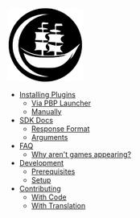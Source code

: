 <div class="logo">
    <img src="Logo.svg" alt="logo" width="150" />
</div>

-   [Installing Plugins](/docs/installing_plugins)
    -   [Via PBP Launcher](/docs/installing_plugins?id=via-pbp)
    -   [Manually](/docs/installing_plugins?id=manually)
-   [SDK Docs](/docs/sdk_docsv2.md)
    -   [Response Format](/docs/sdk_docsv2?id=response-format)
    -   [Arguments](/docs/sdk_docsv2?id=arguments)
-   [FAQ](/docs/faq.md)
    -   [Why aren't games appearing?](/docs/faq?id=pbp-is-crashing-on-startup-what-do-i-do)
-   [Development](/docs/dev/development.md)
    -   [Prerequisites](/docs/dev/development.md?id=prerequisites)
    -   [Setup](/docs/dev/development.md?id=setup)
-   [Contributing](/docs/dev/contributing.md)
    -   [With Code](/docs/dev/contributing.md?id=with-code)
    -   [With Translation](/docs/dev/contributing.md?id=with-translation)